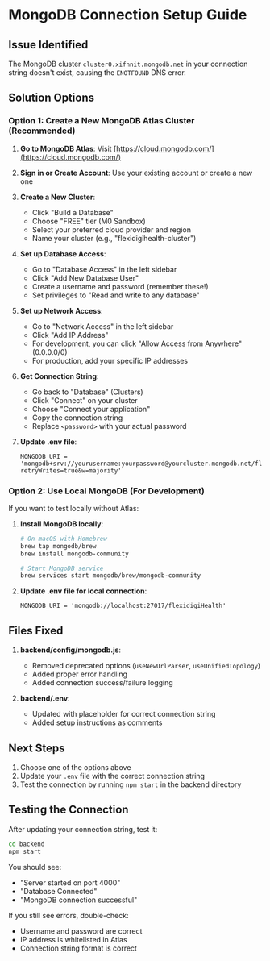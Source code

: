# MongoDB Connection Setup Guide

## Issue Identified
The MongoDB cluster `cluster0.xifnnit.mongodb.net` in your connection string doesn't exist, causing the `ENOTFOUND` DNS error.

## Solution Options

### Option 1: Create a New MongoDB Atlas Cluster (Recommended)

1. **Go to MongoDB Atlas**: Visit [https://cloud.mongodb.com/](https://cloud.mongodb.com/)

2. **Sign in or Create Account**: Use your existing account or create a new one

3. **Create a New Cluster**:
   - Click "Build a Database"
   - Choose "FREE" tier (M0 Sandbox)
   - Select your preferred cloud provider and region
   - Name your cluster (e.g., "flexidigihealth-cluster")

4. **Set up Database Access**:
   - Go to "Database Access" in the left sidebar
   - Click "Add New Database User"
   - Create a username and password (remember these!)
   - Set privileges to "Read and write to any database"

5. **Set up Network Access**:
   - Go to "Network Access" in the left sidebar
   - Click "Add IP Address"
   - For development, you can click "Allow Access from Anywhere" (0.0.0.0/0)
   - For production, add your specific IP addresses

6. **Get Connection String**:
   - Go back to "Database" (Clusters)
   - Click "Connect" on your cluster
   - Choose "Connect your application"
   - Copy the connection string
   - Replace `<password>` with your actual password

7. **Update .env file**:
   ```
   MONGODB_URI = 'mongodb+srv://yourusername:yourpassword@yourcluster.mongodb.net/flexidigiHealth?retryWrites=true&w=majority'
   ```

### Option 2: Use Local MongoDB (For Development)

If you want to test locally without Atlas:

1. **Install MongoDB locally**:
   ```bash
   # On macOS with Homebrew
   brew tap mongodb/brew
   brew install mongodb-community
   
   # Start MongoDB service
   brew services start mongodb/brew/mongodb-community
   ```

2. **Update .env file for local connection**:
   ```
   MONGODB_URI = 'mongodb://localhost:27017/flexidigiHealth'
   ```

## Files Fixed

1. **backend/config/mongodb.js**: 
   - Removed deprecated options (`useNewUrlParser`, `useUnifiedTopology`)
   - Added proper error handling
   - Added connection success/failure logging

2. **backend/.env**: 
   - Updated with placeholder for correct connection string
   - Added setup instructions as comments

## Next Steps

1. Choose one of the options above
2. Update your `.env` file with the correct connection string
3. Test the connection by running `npm start` in the backend directory

## Testing the Connection

After updating your connection string, test it:

```bash
cd backend
npm start
```

You should see:
- "Server started on port 4000"
- "Database Connected"
- "MongoDB connection successful"

If you still see errors, double-check:
- Username and password are correct
- IP address is whitelisted in Atlas
- Connection string format is correct
